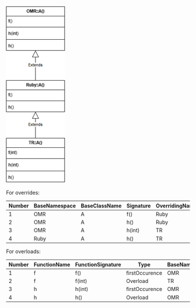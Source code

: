 ![Class Hierarchy](https://github.com/samasri/omr/blob/master/tools/compiler/OMRStatistics/doc/resources/Case3.png)

For overrides:

Number | BaseNamespace | BaseClassName | Signature | OverridingNamespace | OverridingClassName |
| --- | --- | --- | --- | --- | --- |
| 1 | OMR | A | f() | Ruby | A |
| 2 | OMR | A | h() | Ruby | A |
| 3 | OMR | A | h(int) | TR | A |
| 4 | Ruby | A | h() | TR | A |

For overloads:

Number | FunctionName | FunctionSignature | Type | BaseNamespace | BaseClassName |
| --- | --- | --- | --- | --- | --- |
| 1 | f | f() | firstOccurence | OMR | A |
| 2 | f | f(int) | Overload | TR | A |
| 3 | h | h(int) | firstOccurence | OMR | A |
| 4 | h | h() | Overload | OMR | A |
